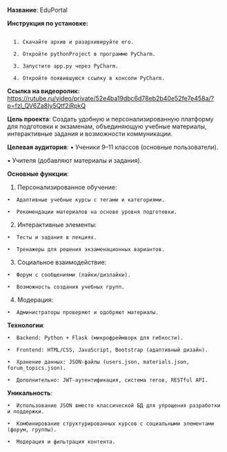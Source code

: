 __Название__: EduPortal

__Инструкция по установке:__

```

  1. Скачайте архив и разархивируйте его.
    
  2. Откройте pythonProject в программе PyCharm.

  3. Запустите app.py через PyCharm.

  4. Откройте появившуюся ссылку в консоли PyCharm.
```


__Ссылка на видеоролик:__
https://rutube.ru/video/private/52e4ba19dbc6d78eb2b40e52fe7e458a/?p=fzl_QV6Za8Iy5Qtf2iRpkQ


__Цель проекта__: Создать удобную и персонализированную платформу для подготовки к экзаменам, объединяющую учебные материалы, интерактивные задания и возможности коммуникации.

__Целевая аудитория__:
•  Ученики 9–11 классов (основные пользователи).
  
•  Учителя (добавляют материалы и задания).
  
__Основные функции__:

  1.  Персонализированное обучение:

    •  Адаптивные учебные курсы с тегами и категориями.
    
    •  Рекомендации материалов на основе уровня подготовки.
    
  2.  Интерактивные элементы:
     
    •  Тесты и задания в лекциях.
    
    •  Тренажеры для решения экзаменационных вариантов.
    
  3.  Социальное взаимодействие:
     
    •  Форум с сообщениями (лайки/дизлайки).
    
    •  Возможность создания учебных групп.
    
  4.  Модерация:
    
    •  Администраторы проверяют и одобряют материалы.
    
__Технологии__:

    •  Backend: Python + Flask (микрофреймворк для гибкости).
  
    •  Frontend: HTML/CSS, JavaScript, Bootstrap (адаптивный дизайн).
  
    •  Хранение данных: JSON-файлы (users.json, materials.json, forum_topics.json).
  
    •  Дополнительно: JWT-аутентификация, система тегов, RESTful API.
  
__Уникальность__:

    •  Использование JSON вместо классической БД для упрощения разработки и поддержки.
  
    •  Комбинирование структурированных курсов с социальными элементами (форум, группы).
  
    •  Модерация и фильтрация контента.
  

